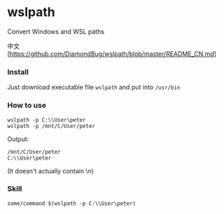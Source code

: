 # wslpath
Convert Windows and WSL paths

中文
[https://github.com/DiamondBug/wslpath/blob/master/README_CN.md]

### Install
Just download executable file ```wslpath``` and put into ```/usr/bin```

### How to use
```shell
wslpath -p C:\\User\peter
wslpath -p /mnt/C/User/peter
```
Output:
```shell
/mnt/C/User/peter
C:\\User\peter
```
(It doesn't actually contain \n)

### Skill
```
some/command $(wslpath -p C:\\User\peter)
```

